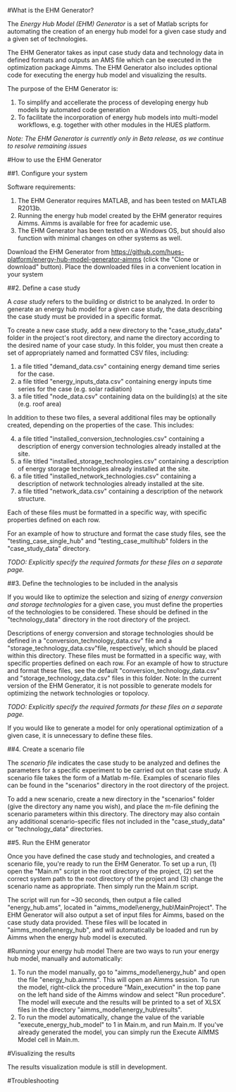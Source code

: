 #What is the EHM Generator?

The *Energy Hub Model (EHM) Generator* is a set of Matlab scripts for automating the creation of an energy hub model for a given case study and a given set of technologies.  

The EHM Generator takes as input case study data and technology data in defined formats and outputs an AMS file which can be executed in the optimization package Aimms.  The EHM Generator also includes optional code for executing the energy hub model and visualizing the results.

The purpose of the EHM Generator is:

1. To simplify and accellerate the process of developing energy hub models by automated code generation
2. To facilitate the incorporation of energy hub models into multi-model workflows, e.g. together with other modules in the HUES platform.

*Note: The EHM Generator is currently only in Beta release, as we continue to resolve remaining issues*

#How to use the EHM Generator

##1. Configure your system

Software requirements:

1. The EHM Generator requires MATLAB, and has been tested on MATLAB R2013b.  
2. Running the energy hub model created by the EHM generator requires Aimms.  Aimms is available for free for academic use.
3. The EHM Generator has been tested on a Windows OS, but should also function with minimal changes on other systems as well.

Download the EHM Generator from https://github.com/hues-platform/energy-hub-model-generator-aimms (click the "Clone or download" button). Place the downloaded files in a convenient location in your system

##2. Define a case study

A *case study* refers to the building or district to be analyzed. In order to generate an energy hub model for a given case study, the data describing the case study must be provided in a specific format. 

To create a new case study, add a new directory to the "case_study_data" folder in the project's root directory, and name the directory according to the desired name of your case study.  In this folder, you must then create a set of appropriately named and formatted CSV files, including:

1. a file titled "demand_data.csv" containing energy demand time series for the case.
2. a file titled "energy_inputs_data.csv" containing energy inputs time series for the case (e.g. solar radiation)
3. a file titled "node_data.csv" containing data on the building(s) at the site (e.g. roof area)

In addition to these two files, a several additional files may be optionally created, depending on the properties of the case.  This includes:

4. a file titled "installed_conversion_technologies.csv" containing a description of energy conversion technologies already installed at the site.
5. a file titled "installed_storage_technologies.csv" containing a description of energy storage technologies already installed at the site.
6. a file titled "installed_network_technologies.csv" containing a description of network technologies already installed at the site.
7. a file titled "network_data.csv" containing a description of the network structure.

Each of these files must be formatted in a specific way, with specific properties defined on each row.  

For an example of how to structure and format the case study files, see the "testing_case_single_hub" and "testing_case_multihub" folders in the "case_study_data" directory.

*TODO: Explicitly specify the required formats for these files on a separate page.*

##3. Define the technologies to be included in the analysis

If you would like to optimize the selection and sizing of *energy conversion and storage technologies* for a given case, you must define the properties of the technologies to be considered. These should be defined in the "technology_data" directory in the root directory of the project.  

Descriptions of energy conversion and storage technologies should be defined in a "conversion_technology_data.csv" file and a "storage_technology_data.csv"file, respectively, which should be placed within this directory. These files must be formatted in a specific way, with specific properties defined on each row.  For an example of how to structure and format these files, see the default "conversion_technology_data.csv" and "storage_technology_data.csv" files in this folder. Note: In the current version of the EHM Generator, it is not possible to generate models for optimizing the network technologies or topolocy.

*TODO: Explicitly specify the required formats for these files on a separate page.*

If you would like to generate a model for only operational optimization of a given case, it is unnecessary to define these files.

##4. Create a scenario file

The *scenario file* indicates the case study to be analyzed and defines the parameters for a specific experiment to be carried out on that case study.  A scenario file takes the form of a Matlab m-file. Examples of scenario files can be found in the "scenarios" directory in the root directory of the project.  

To add a new scenario, create a new directory in the "scenarios" folder (give the directory any name you wish), and place the m-file defining the scenario parameters within this directory.  The directory may also contain any additional scenario-specific files not included in the "case_study_data" or "technology_data" directories.

##5. Run the EHM generator

Once you have defined the case study and technologies, and created a scenario file, you're ready to run the EHM Generator.  To set up a run, (1) open the "Main.m" script in the root directory of the project, (2) set the correct system path to the root directory of the project and (3) change the scenario name as appropriate.  Then simply run the Main.m script.  

The script will run for ~30 seconds, then output a file called "energy_hub.ams", located in "aimms_model\energy_hub\MainProject". The EHM Generator will also output a set of input files for Aimms, based on the case study data provided.  These files will be located in "aimms_model\energy_hub", and will automatically be loaded and run by Aimms when the energy hub model is executed. 

#Running your energy hub model
There are two ways to run your energy hub model, manually and automatically:

1. To run the model manually, go to "aimms_model\energy_hub" and open the file "energy_hub.aimms".  This will open an Aimms session. To run the model, right-click the procedure "Main_execution" in the top pane on the left hand side of the Aimms window and select "Run procedure".  The model will execute and the results will be printed to a set of XLSX files in the directory "aimms_model\energy_hub\results".
2. To run the model automatically, change the value of the variable "execute_energy_hub_model" to 1 in Main.m, and run Main.m.  If you've already generated the model, you can simply run the Execute AIMMS Model cell in Main.m.

#Visualizing the results

The results visualization module is still in development.

#Troubleshooting

